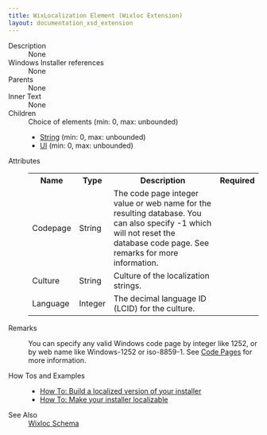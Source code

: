 ```yaml
---
title: WixLocalization Element (Wixloc Extension)
layout: documentation_xsd_extension
---
```

<dl>
  <dt>Description</dt>
  <dd>None</dd>
  <dt>Windows Installer references</dt>
  <dd>None</dd>
  <dt>Parents</dt>
  <dd>None</dd>
  <dt>Inner Text</dt>
  <dd>None</dd>
  <dt>Children</dt>
  <dd>Choice of elements (min: 0, max: unbounded)<ul><li><a href="../wixloc/string" class="extension">String</a> (min: 0, max: unbounded)</li><li><a href="../wixloc/ui" class="extension">UI</a> (min: 0, max: unbounded)</li></ul></dd>
  <dt>Attributes</dt>
  <dd>
    <table cellspacing="0" cellpadding="0" class="schema">
      <tr>
        <th width="15%">Name</th>
        <th width="15%">Type</th>
        <th width="65%">Description</th>
        <th width="15%">Required</th>
      </tr>
      <tr>
        <td>Codepage</td>
        <td>String</td>
        <td>The code page integer value or web name for the resulting database. You can also specify -1 which will not reset the database code page. See remarks for more information.</td>
        <td>&nbsp;</td>
      </tr>
      <tr>
        <td>Culture</td>
        <td>String</td>
        <td>Culture of the localization strings.</td>
        <td>&nbsp;</td>
      </tr>
      <tr>
        <td>Language</td>
        <td>Integer</td>
        <td>The decimal language ID (LCID) for the culture.</td>
        <td>&nbsp;</td>
      </tr>
    </table>
  </dd>
  <dt>Remarks</dt>
  <dd><p>You can specify any valid Windows code page by integer like 1252, or by web name like Windows-1252 or iso-8859-1. See <a href="../../overview/codepage" xmlns="http://schemas.microsoft.com/wix/2006/localization">Code Pages</a> for more information.</p></dd>
  <dt>How Tos and Examples</dt>
  <dd>
    <ul>
      <li>
        <a href="../../howtos/ui_and_localization/build_a_localized_version">How To: Build a localized version of your installer</a>
      </li>
      <li>
        <a href="../../howtos/ui_and_localization/make_installer_localizable">How To: Make your installer localizable</a>
      </li>
    </ul>
  </dd>
  <dt>See Also</dt>
  <dd>
    <a href="../wixloc">Wixloc Schema</a>
  </dd>
</dl>
